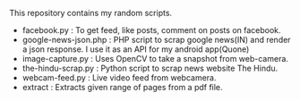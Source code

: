 This repository contains my random scripts. 
* facebook.py : To get feed, like posts, comment on posts on facebook.
* google-news-json.php : PHP script to scrap google news(IN) and render a json response. I use it as an API for my android app(Quone)
* image-capture.py : Uses OpenCV to take a snapshot from web-camera.
* the-hindu-scrap.py : Python script to scrap news website The Hindu.
* webcam-feed.py : Live video feed from webcamera.
* extract : Extracts given range of pages from a pdf file.

